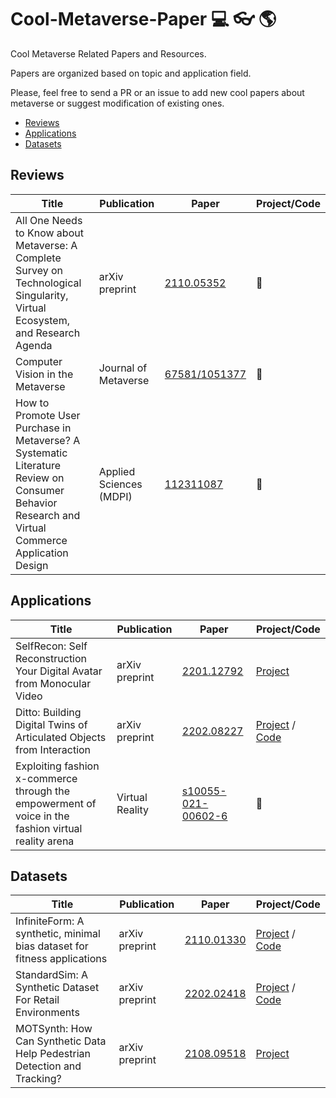 # Cool-Metaverse-Paper :computer: :eyeglasses: :earth_americas: 


Cool Metaverse Related Papers and Resources.

Papers are organized based on topic and application field.

Please, feel free to send a PR or an issue to add new cool papers about metaverse or suggest modification of existing ones.

* [Reviews](#reviews)  
* [Applications](#applications)  
* [Datasets](#datasets)  


## Reviews
| Title  | Publication | Paper | Project/Code|
| ------------- | ------------- | ------------- |-----------------------------------------------------------------------------------------------------------------| 
| All One Needs to Know about Metaverse: A Complete Survey on Technological Singularity, Virtual Ecosystem, and Research Agenda| arXiv preprint | [2110.05352](https://arxiv.org/pdf/2110.05352.pdf) | :no_entry_sign:|
| Computer Vision in the Metaverse | Journal of Metaverse| [67581/1051377](https://dergipark.org.tr/tr/download/article-file/2167684#:~:text=Computer%20vision%2C%20in%20XR%20applications,vision%20and%20represented%20as%20avatars.) | :no_entry_sign:|
| How to Promote User Purchase in Metaverse? A Systematic Literature Review on Consumer Behavior Research and Virtual Commerce Application Design | Applied Sciences (MDPI) | [112311087](https://doi.org/10.3390/app112311087) | :no_entry_sign:|





## Applications
| Title  | Publication | Paper | Project/Code|
| ------------- | ------------- | ------------- |-----------------------------------------------------------------------------------------------------------------| 
| SelfRecon: Self Reconstruction Your Digital Avatar from Monocular Video | arXiv preprint | [2201.12792](https://arxiv.org/pdf/2201.12792.pdf) | [Project](https://jby1993.github.io/SelfRecon/)|
| Ditto: Building Digital Twins of Articulated Objects from Interaction | arXiv preprint | [2202.08227](https://arxiv.org/pdf/2202.08227.pdf) | [Project](https://ut-austin-rpl.github.io/Ditto/) / [Code](https://github.com/UT-Austin-RPL/Ditto) |
| Exploiting fashion x-commerce through the empowerment of voice in the fashion virtual reality arena | Virtual Reality | [s10055-021-00602-6](https://link.springer.com/article/10.1007/s10055-021-00602-6) | :no_entry_sign:|

## Datasets

| Title  | Publication | Paper | Project/Code|
| ------------- | ------------- | ------------- |-----------------------------------------------------------------------------------------------------------------| 
| InfiniteForm: A synthetic, minimal bias dataset for fitness applications | arXiv preprint | [2110.01330](https://arxiv.org/abs/2110.01330.pdf) | [Project](https://toinfinity.ai/) / [Code](https://github.com/toinfinityai/InfiniteRep)|
| StandardSim: A Synthetic Dataset For Retail Environments | arXiv preprint | [2202.02418](https://arxiv.org/pdf/2202.02418.pdf) | [Project](https://standard-ai.github.io/Standard-Sim/) / [Code](https://github.com/standard-ai/Standard-Sim)|
| MOTSynth: How Can Synthetic Data Help Pedestrian Detection and Tracking? | arXiv preprint | [2108.09518](https://arxiv.org/pdf/2108.09518.pdf) | [Project](https://aimagelab.ing.unimore.it/imagelab/page.asp?IdPage=42)|

